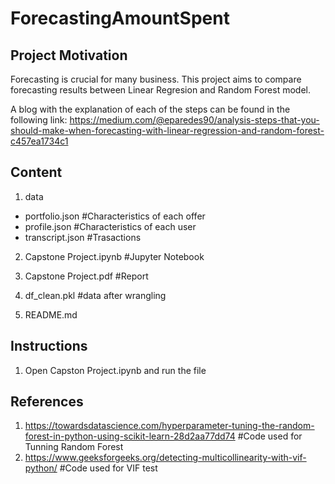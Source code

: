 # ForecastingAmountSpent

## Project Motivation
Forecasting is crucial for many business. This project aims to compare forecasting results between Linear Regresion and Random Forest model.

A blog with the explanation of each of the steps can be found in the following link: https://medium.com/@eparedes90/analysis-steps-that-you-should-make-when-forecasting-with-linear-regression-and-random-forest-c457ea1734c1

## Content

1. data
- portfolio.json #Characteristics of each offer
- profile.json #Characteristics of each user
- transcript.json #Trasactions

2. Capstone Project.ipynb #Jupyter Notebook

3. Capstone Project.pdf #Report

4. df_clean.pkl #data after wrangling

5. README.md

## Instructions
1. Open Capston Project.ipynb and run the file

## References
1. https://towardsdatascience.com/hyperparameter-tuning-the-random-forest-in-python-using-scikit-learn-28d2aa77dd74 #Code used for Tunning Random Forest
2. https://www.geeksforgeeks.org/detecting-multicollinearity-with-vif-python/ #Code used for VIF test

